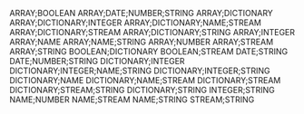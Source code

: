 ARRAY;BOOLEAN
ARRAY;DATE;NUMBER;STRING
ARRAY;DICTIONARY
ARRAY;DICTIONARY;INTEGER
ARRAY;DICTIONARY;NAME;STREAM
ARRAY;DICTIONARY;STREAM
ARRAY;DICTIONARY;STRING
ARRAY;INTEGER
ARRAY;NAME
ARRAY;NAME;STRING
ARRAY;NUMBER
ARRAY;STREAM
ARRAY;STRING
BOOLEAN;DICTIONARY
BOOLEAN;STREAM
DATE;STRING
DATE;NUMBER;STRING
DICTIONARY;INTEGER
DICTIONARY;INTEGER;NAME;STRING
DICTIONARY;INTEGER;STRING
DICTIONARY;NAME
DICTIONARY;NAME;STREAM
DICTIONARY;STREAM
DICTIONARY;STREAM;STRING
DICTIONARY;STRING
INTEGER;STRING
NAME;NUMBER
NAME;STREAM
NAME;STRING
STREAM;STRING

